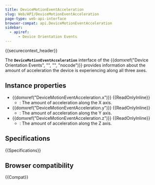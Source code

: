 ```yaml
---
title: DeviceMotionEventAcceleration
slug: Web/API/DeviceMotionEventAcceleration
page-type: web-api-interface
browser-compat: api.DeviceMotionEventAcceleration
sidebar:
  - apiref:
      - Device Orientation Events
---
```


{{securecontext_header}}

The **`DeviceMotionEventAcceleration`** interface of the {{domxref("Device Orientation Events", "", "", "nocode")}} provides information about the amount of acceleration the device is experiencing along all three axes.

## Instance properties

- {{domxref("DeviceMotionEventAcceleration.x")}} {{ReadOnlyInline}}
  - : The amount of acceleration along the X axis.
- {{domxref("DeviceMotionEventAcceleration.y")}} {{ReadOnlyInline}}
  - : The amount of acceleration along the Y axis.
- {{domxref("DeviceMotionEventAcceleration.z")}} {{ReadOnlyInline}}
  - : The amount of acceleration along the Z axis.

## Specifications

{{Specifications}}

## Browser compatibility

{{Compat}}

